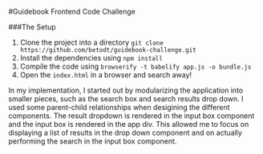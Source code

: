#Guidebook Frontend Code Challenge

###The Setup
1. Clone the project into a directory `git clone https://github.com/betodt/guidebook-challenge.git`
2. Install the dependencies using `npm install`
3. Compile the code using `browserify -t babelify app.js -o bundle.js`
4. Open the `index.html` in a browser and search away!

In my implementation, I started out by modularizing the application into smaller pieces, such as the search box and search results drop down. I used some parent-child relationships when desigining the different components. The result dropdown is rendered in the input box component and the input box is rendered in the app div. This allowed me to focus on displaying a list of results in the drop down component and on actually performing the search in the input box component.
